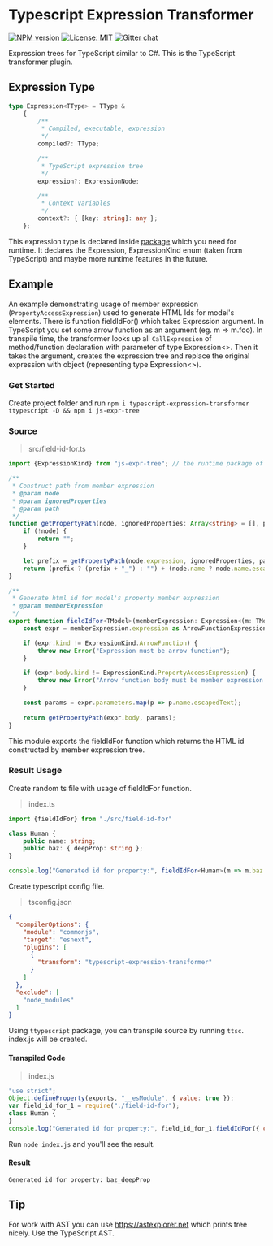 # Typescript Expression Transformer
[![NPM version](https://img.shields.io/npm/v/typescript-expression-transformer.svg?colorB=green)](https://www.npmjs.com/package/typescript-expression-transformer) 
[![License: MIT](https://img.shields.io/badge/License-MIT-green.svg)](https://opensource.org/licenses/MIT)
[![Gitter chat](https://badges.gitter.im/JumboJS/Lobby.svg)](https://gitter.im/typescript-expression-transformer/community)

Expression trees for TypeScript similar to C#. This is the TypeScript transformer plugin. 

## Expression Type
```typescript
type Expression<TType> = TType &
	{
		/**
		 * Compiled, executable, expression
		 */
		compiled?: TType;

		/**
		 * TypeScript expression tree
		 */
		expression?: ExpressionNode;

		/**
		 * Context variables
		 */
		context?: { [key: string]: any };
	};
```
This expression type is declared inside [package](https://www.npmjs.com/package/js-expr-tree) which you need for runtime. It declares the Expression, ExpressionKind enum (taken from TypeScript) and maybe more runtime features in the future.

## Example
An example demonstrating usage of member expression (`PropertyAccessExpression`) used to generate HTML Ids for model's elements.
There is function fieldIdFor() which takes Expression argument. In TypeScript you set some arrow function as an argument (eg. m => m.foo).
In transpile time, the transformer looks up all `CallExpression` of method/function declaration with parameter of type Expression<>.
Then it takes the argument, creates the expression tree and replace the original expression with object (representing type Expression<>).

### Get Started
Create project folder and run `npm i typescript-expression-transformer ttypescript -D && npm i js-expr-tree`

### Source
> src/field-id-for.ts
```typescript
import {ExpressionKind} from "js-expr-tree"; // the runtime package of this transformer; it's a dependency

/**
 * Construct path from member expression
 * @param node
 * @param ignoredProperties
 * @param path
 */
function getPropertyPath(node, ignoredProperties: Array<string> = [], path: string = "") {
	if (!node) {
		return "";
	}

	let prefix = getPropertyPath(node.expression, ignoredProperties, path);
	return (prefix ? (prefix + "_") : "") + (node.name ? node.name.escapedText : "");
}

/**
 * Generate html id for model's property member expression
 * @param memberExpression
 */
export function fieldIdFor<TModel>(memberExpression: Expression<(m: TModel) => any>) {
	const expr = memberExpression.expression as ArrowFunctionExpressionNode;

	if (expr.kind != ExpressionKind.ArrowFunction) {
		throw new Error("Expression must be arrow function");
	}

	if (expr.body.kind != ExpressionKind.PropertyAccessExpression) {
		throw new Error("Arrow function body must be member expression without block body.");
	}

	const params = expr.parameters.map(p => p.name.escapedText);
	
	return getPropertyPath(expr.body, params);
}
```
This module exports the fieldIdFor function which returns the HTML id constructed by member expression tree.

### Result Usage
Create random ts file with usage of fieldIdFor function.
> index.ts
```typescript
import {fieldIdFor} from "./src/field-id-for"

class Human {
	public name: string;
	public baz: { deepProp: string };
}

console.log("Generated id for property:", fieldIdFor<Human>(m => m.baz.deepProp));
```

Create typescript config file.
> tsconfig.json
```json
{
  "compilerOptions": {
    "module": "commonjs",
    "target": "esnext",
    "plugins": [
      {
        "transform": "typescript-expression-transformer"
      }
    ]
  },
  "exclude": [
    "node_modules"
  ]
}
```

Using `ttypescript` package, you can transpile source by running `ttsc`. index.js will be created.

#### Transpiled Code
> index.js
```javascript
"use strict";
Object.defineProperty(exports, "__esModule", { value: true });
var field_id_for_1 = require("./field-id-for");
class Human {
}
console.log("Generated id for property:", field_id_for_1.fieldIdFor({ compiled: m => m.baz.deepProp, context: { Human }, expression: { "flags": 128, "kind": 197, "parameters": [{ "flags": 0, "kind": 151, "name": { "flags": 0, "escapedText": "m", "flowNode": { "flags": 2 } }, "symbol": { "flags": 1, "escapedName": "m", "declarations": [null], "exports": {} } }], "equalsGreaterThanToken": { "flags": 0, "kind": 37 }, "body": { "flags": 0, "kind": 189, "expression": { "flags": 0, "kind": 189, "expression": { "flags": 0, "escapedText": "m" }, "name": { "flags": 0, "escapedText": "baz" } }, "name": { "flags": 0, "escapedText": "deepProp" } }, "flowNode": { "flags": 2 }, "symbol": { "flags": 16, "escapedName": "__function", "declarations": [null] }, "locals": {} } }));
```

Run `node index.js` and you'll see the result.

#### Result
```
Generated id for property: baz_deepProp
```

## Tip
For work with AST you can use https://astexplorer.net which prints tree nicely. Use the TypeScript AST.